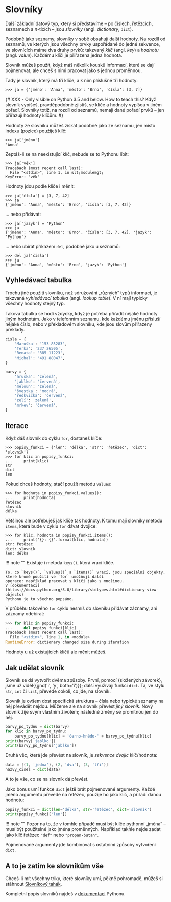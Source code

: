 # Slovníky

Další základní datový typ, který si představíme –
po číslech, řetězcích, seznamech a <var>n</var>-ticích –
jsou *slovníky* (angl. *dictionary*, `dict`).

Podobně jako seznamy, slovníky v sobě obsahují další hodnoty.
Na rozdíl od seznamů, ve kterých jsou všechny prvky
uspořádané do jedné sekvence, ve slovnících máme dva druhy
prvků: takzvaný *klíč* (angl. *key*) a *hodnotu* (angl. *value*).
Každému klíči je přiřazena jedna hodnota.

Slovník můžeš použít, když máš několik kousků
informací, které se dají pojmenovat, ale chceš s nimi
pracovat jako s jednou proměnnou.

Tady je slovník, který má tři klíče, a k nim příslušné tři hodnoty:

```pycon
>>> ja = {'jméno': 'Anna', 'město': 'Brno', 'čísla': [3, 7]}
```

{# XXX - Only visible on Python 3.5 and below. How to teach this?
Když slovník vypíšeš, pravděpodobně zjistíš,
se klíče a hodnoty vypíšou v jiném pořadí.
Slovníky totiž, na rozdíl od seznamů, nemají dané
pořadí prvků – jen přiřazují hodnoty klíčům.
#}

Hodnoty ze slovníku můžeš získat podobně jako
ze seznamu, jen místo indexu (pozice) použiješ klíč:

```pycon
>>> ja['jméno']
'Anna'
```

Zeptáš-li se na neexistující klíč, nebude se to Pythonu líbit:

```pycon
>>> ja['věk']
Traceback (most recent call last):
  File "<stdin>", line 1, in &lt;module&gt;
KeyError: 'věk'
```

Hodnoty jdou podle klíče i měnit:

```pycon
>>> ja['čísla'] = [3, 7, 42]
>>> ja
{'jméno': 'Anna', 'město': 'Brno', 'čísla': [3, 7, 42]}
```

... nebo přidávat:

```pycon
>>> ja['jazyk'] = 'Python'
>>> ja
{'jméno': 'Anna', 'město': 'Brno', 'čísla': [3, 7, 42], 'jazyk': 'Python'}
```

... nebo ubírat příkazem `del`, podobně jako u seznamů:

```pycon
>>> del ja['čísla']
>>> ja
{'jméno': 'Anna', 'město': 'Brno', 'jazyk': 'Python'}
```

## Vyhledávací tabulka

Trochu jiné použití slovníku, než sdružování
„různých“ typů informací, je takzvaná
*vyhledávací tabulka* (angl. *lookup table*).
V ní mají typicky všechny hodnoty stejný typ.

Taková tabulka se hodí vždycky, když je potřeba
přiřadit nějaké hodnoty jiným hodnotám.
Jako v telefonním seznamu, kde každému jménu přísluší
nějaké číslo, nebo v překladovém slovníku, kde jsou slovům
přiřazeny překlady.

```python
cisla = {
    'Maruška': '153 85283',
    'Terka': '237 26505',
    'Renata': '385 11223',
    'Michal': '491 88047',
}

barvy = {
    'hruška': 'zelená',
    'jablko': 'červená',
    'meloun': 'zelená',
    'švestka': 'modrá',
    'ředkvička': 'červená',
    'zelí': 'zelená',
    'mrkev': 'červená',
}
```

## Iterace

Když dáš slovník do cyklu `for`, dostaneš klíče:

```pycon
>>> popisy_funkci = {'len': 'délka', 'str': 'řetězec', 'dict': 'slovník'}
>>> for klic in popisy_funkci:
...     print(klic)
str
dict
len
```

Pokud chceš hodnoty, stačí použít metodu `values`:

```pycon
>>> for hodnota in popisy_funkci.values():
...     print(hodnota)
řetězec
slovník
délka
```

Většinou ale potřebuješ jak klíče tak hodnoty.
K tomu mají slovníky metodu `items`,
která bude v cyklu `for` dávat dvojice:

```pycon
>>> for klic, hodnota in popisy_funkci.items():
...     print('{}: {}'.format(klic, hodnota))
str: řetězec
dict: slovník
len: délka
```

!!! note ""
    Existuje i metoda `keys()`, která vrací klíče.

    To, co `keys()`, `values()` a `items()` vrací, jsou speciální objekty,
    které kromě použití ve `for` umožňují další
    operace: například pracovat s klíči jako s množinou.
    V [dokumentaci](https://docs.python.org/3.0/library/stdtypes.html#dictionary-view-objects)
    Pythonu je to všechno popsáno.

V průběhu takového `for` cyklu nesmíš
do slovníku přidávat záznamy, ani záznamy odebírat:

```python
>>> for klic in popisy_funkci:
...     del popisy_funkci[klic]
Traceback (most recent call last):
  File "<stdin>", line 1, in <module>
RuntimeError: dictionary changed size during iteration
```

Hodnoty u už existujících klíčů ale měnit můžeš.


## Jak udělat slovník

Slovník se dá vytvořit dvěma způsoby.
První, pomocí {složených závorek}, jsme už viděl{{gnd('i', 'y', both='i')}};
další využívají funkci `dict`.
Ta, ve stylu `str`, `int` či `list`, převede cokoli, co jde, na slovník.

Slovník je ovšem dost specifická struktura –
čísla nebo typické seznamy na něj převádět nejdou.
Můžeme ale na slovník převést *jiný slovník*.
Nový slovník žije svým vlastním životem;
následné změny se promítnou jen do něj.

```python
barvy_po_tydnu = dict(barvy)
for klic in barvy_po_tydnu:
    barvy_po_tydnu[klic] = 'černo-hnědo-' + barvy_po_tydnu[klic]
print(barvy['jablko'])
print(barvy_po_tydnu['jablko'])
```

Druhá věc, která jde převést na slovník, je
*sekvence dvojic* klíč/hodnota:

```python
data = [(1, 'jedna'), (2, 'dva'), (3, 'tři')]
nazvy_cisel = dict(data)
```

A to je vše, co se na slovník dá převést.

Jako bonus umí funkce `dict` ještě
brát pojmenované argumenty.
Každé jméno argumentu převede na řetězec,
použije ho jako klíč, a přiřadí danou hodnotu:

```python
popisy_funkci = dict(len='délka', str='řetězec', dict='slovník')
print(popisy_funkci['len'])
```

!!! note ""
    Pozor na to, že v tomhle případě musí být klíče
    pythonní „jména“ – musí být použitelné jako jména proměnných.
    Například takhle nejde zadat jako klíč řetězec
    `"def"` nebo `"propan-butan"`.

Pojmenované argumenty jde kombinovat s ostatními
způsoby vytvoření `dict`.


## A to je zatím ke slovníkům vše

Chceš-li mít všechny triky, které  slovníky umí,
pěkně pohromadě, můžeš si stáhnout
[Slovníkový tahák](https://github.com/pyvec/cheatsheets/raw/master/dicts/dicts-cs.pdf).

Kompletní popis slovníků najdeš
v [dokumentaci](https://docs.python.org/3.0/library/stdtypes.html#mapping-types-dict)
Pythonu.
